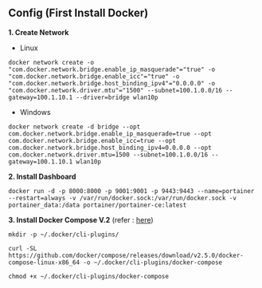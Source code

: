 **Config (First Install Docker)**
-

**1. Create Network**
- Linux
```
docker network create -o "com.docker.network.bridge.enable_ip_masquerade"="true" -o "com.docker.network.bridge.enable_icc"="true" -o "com.docker.network.bridge.host_binding_ipv4"="0.0.0.0" -o "com.docker.network.driver.mtu"="1500" --subnet=100.1.0.0/16 --gateway=100.1.10.1 --driver=bridge wlan10p
```

- Windows
```
docker network create -d bridge --opt com.docker.network.bridge.enable_ip_masquerade=true --opt com.docker.network.bridge.enable_icc=true --opt com.docker.network.bridge.host_binding_ipv4=0.0.0.0 --opt com.docker.network.driver.mtu=1500 --subnet=100.1.0.0/16 --gateway=100.1.10.1 wlan10p
```

**2. Install Dashboard**
```
docker run -d -p 8000:8000 -p 9001:9001 -p 9443:9443 --name=portainer --restart=always -v /var/run/docker.sock:/var/run/docker.sock -v portainer_data:/data portainer/portainer-ce:latest
```

**3. Install Docker Compose V.2** (refer : [here](https://docs.docker.com/compose/cli-command/))
```
mkdir -p ~/.docker/cli-plugins/
```
```
curl -SL https://github.com/docker/compose/releases/download/v2.5.0/docker-compose-linux-x86_64 -o ~/.docker/cli-plugins/docker-compose
```
```
chmod +x ~/.docker/cli-plugins/docker-compose
```
